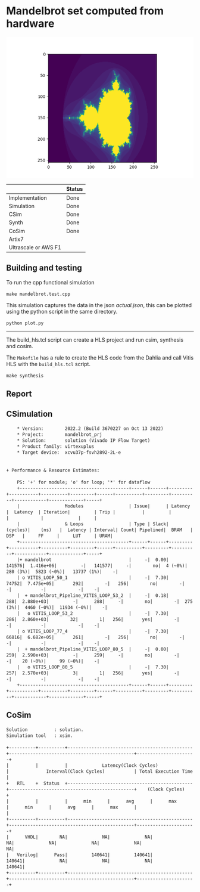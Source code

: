 # Mandelbrot set computed from hardware

![Mandelbrot](./mandel.png)

|                      |          Status         |
|----------------------|-------------------------|
| Implementation       | Done                    |
| Simulation           | Done                    |
| CSim                 | Done                    |
| Synth                | Done                    |
| CoSim                | Done                    |
| Artix7               |                         |
| Ultrascale or AWS F1 |                         |

## Building and testing

To run the cpp functional simulation

```
make mandelbrot.test.cpp
```

This simulation captures the data in the json *actual.json*, this can be plotted using the python script in the same directory.

```
python plot.py
```

---

The build_hls.tcl script can create a HLS project and run csim, synthesis and cosim.

The `Makefile` has a rule to create the HLS code from the Dahlia and call Vitis HLS with the `build_hls.tcl` script.

```
make synthesis
```


## Report

## CSimulation

```
    * Version:        2022.2 (Build 3670227 on Oct 13 2022)
    * Project:        mandelbrot_prj
    * Solution:       solution (Vivado IP Flow Target)
    * Product family: virtexuplus
    * Target device:  xcvu37p-fsvh2892-2L-e
    

+ Performance & Resource Estimates: 
    
    PS: '+' for module; 'o' for loop; '*' for dataflow
    +-----------------------------------------+------+------+---------+-----------+----------+---------+------+----------+---------+----------+------------+-------------+-----+
    |                 Modules                 | Issue|      | Latency |  Latency  | Iteration|         | Trip |          |         |          |            |             |     |
    |                 & Loops                 | Type | Slack| (cycles)|    (ns)   |  Latency | Interval| Count| Pipelined|  BRAM   |    DSP   |     FF     |     LUT     | URAM|
    +-----------------------------------------+------+------+---------+-----------+----------+---------+------+----------+---------+----------+------------+-------------+-----+
    |+ mandelbrot                             |     -|  0.00|   141576|  1.416e+06|         -|   141577|     -|        no|  4 (~0%)|  280 (3%)|  5823 (~0%)|   13737 (1%)|    -|
    | o VITIS_LOOP_50_1                       |     -|  7.30|    74752|  7.475e+05|       292|        -|   256|        no|        -|         -|           -|            -|    -|
    |  + mandelbrot_Pipeline_VITIS_LOOP_53_2  |     -|  0.18|      288|  2.880e+03|         -|      288|     -|        no|        -|  275 (3%)|  4460 (~0%)|  11934 (~0%)|    -|
    |   o VITIS_LOOP_53_2                     |     -|  7.30|      286|  2.860e+03|        32|        1|   256|       yes|        -|         -|           -|            -|    -|
    | o VITIS_LOOP_77_4                       |     -|  7.30|    66816|  6.682e+05|       261|        -|   256|        no|        -|         -|           -|            -|    -|
    |  + mandelbrot_Pipeline_VITIS_LOOP_80_5  |     -|  0.00|      259|  2.590e+03|         -|      259|     -|        no|        -|         -|    20 (~0%)|     99 (~0%)|    -|
    |   o VITIS_LOOP_80_5                     |     -|  7.30|      257|  2.570e+03|         3|        1|   256|       yes|        -|         -|           -|            -|    -|
    +-----------------------------------------+------+------+---------+-----------+----------+---------+------+----------+---------+----------+------------+-------------+-----+
```

## CoSim

```
Solution          : solution.
Simulation tool   : xsim.

+----------+----------+-----------------------------------------------+-----------------------------------------------+----------------------+
|          |          |             Latency(Clock Cycles)             |              Interval(Clock Cycles)           | Total Execution Time |
+   RTL    +  Status  +-----------------------------------------------+-----------------------------------------------+    (Clock Cycles)    +
|          |          |      min      |      avg      |      max      |      min      |      avg      |      max      |                      |
+----------+----------+-----------------------------------------------+-----------------------------------------------+----------------------+
|      VHDL|        NA|             NA|             NA|             NA|             NA|             NA|             NA|                    NA|
|   Verilog|      Pass|         140641|         140641|         140641|             NA|             NA|             NA|                140641|
+----------+----------+-----------------------------------------------+-----------------------------------------------+----------------------+

```
